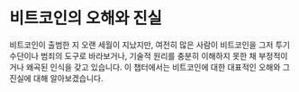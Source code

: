 # 비트코인의 오해와 진실
비트코인이 출범한 지 오랜 세월이 지났지만, 여전히 많은 사람이 비트코인을 그저 투기 수단이나 범죄의 도구로 바라보거나, 기술적 원리를 충분히 이해하지 못한 채 부정적이거나 왜곡된 인식을 갖고 있습니다. 이 챕터에서는 비트코인에 대한 대표적인 오해와 그 진실에 대해 알아보겠습니다.
